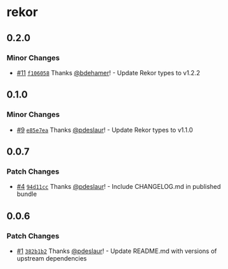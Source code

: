 # rekor

## 0.2.0

### Minor Changes

- [#11](https://github.com/pdeslaur/npm-library/pull/11) [`f106058`](https://github.com/pdeslaur/npm-library/commit/f10605827610df88b0a8c6fee2b57c52caa93c7b) Thanks [@bdehamer](https://github.com/bdehamer)! - Update Rekor types to v1.2.2

## 0.1.0

### Minor Changes

- [#9](https://github.com/pdeslaur/npm-library/pull/9) [`e85e7ea`](https://github.com/pdeslaur/npm-library/commit/e85e7ea24439eb8d36957d65fa1870e3538ac33b) Thanks [@pdeslaur](https://github.com/pdeslaur)! - Update Rekor types to v1.1.0

## 0.0.7

### Patch Changes

- [#4](https://github.com/pdeslaur/npm-library/pull/4) [`94d11cc`](https://github.com/pdeslaur/npm-library/commit/94d11cc6563d395512a2631cd052a0e1c0d362ee) Thanks [@pdeslaur](https://github.com/pdeslaur)! - Include CHANGELOG.md in published bundle

## 0.0.6

### Patch Changes

- [#1](https://github.com/pdeslaur/npm-library/pull/1) [`382b1b2`](https://github.com/pdeslaur/npm-library/commit/382b1b2f11004e270fe6fb16e41a87b4cc61d4f4) Thanks [@pdeslaur](https://github.com/pdeslaur)! - Update README.md with versions of upstream dependencies
